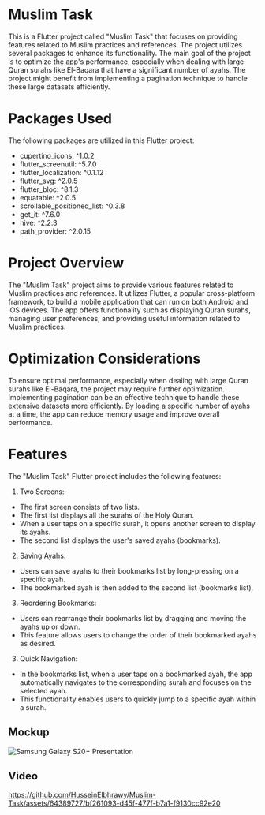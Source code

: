 # Muslim Task
This is a Flutter project called "Muslim Task" that focuses on providing features related to Muslim practices and references. The project utilizes several packages to enhance its functionality. The main goal of the project is to optimize the app's performance, especially when dealing with large Quran surahs like El-Baqara that have a significant number of ayahs. The project might benefit from implementing a pagination technique to handle these large datasets efficiently.

# Packages Used
The following packages are utilized in this Flutter project:

- cupertino_icons: ^1.0.2
- flutter_screenutil: ^5.7.0
- flutter_localization: ^0.1.12
- flutter_svg: ^2.0.5
- flutter_bloc: ^8.1.3
- equatable: ^2.0.5
- scrollable_positioned_list: ^0.3.8
- get_it: ^7.6.0
- hive: ^2.2.3
- path_provider: ^2.0.15

# Project Overview
The "Muslim Task" project aims to provide various features related to Muslim practices and references. It utilizes Flutter, a popular cross-platform framework, to build a mobile application that can run on both Android and iOS devices. The app offers functionality such as displaying Quran surahs, managing user preferences, and providing useful information related to Muslim practices.

# Optimization Considerations

To ensure optimal performance, especially when dealing with large Quran surahs like El-Baqara, the project may require further optimization. Implementing pagination can be an effective technique to handle these extensive datasets more efficiently. By loading a specific number of ayahs at a time, the app can reduce memory usage and improve overall performance.


# Features
The "Muslim Task" Flutter project includes the following features:

1. Two Screens:

- The first screen consists of two lists.
- The first list displays all the surahs of the Holy Quran.
- When a user taps on a specific surah, it opens another screen to display its ayahs.
-  The second list displays the user's saved ayahs (bookmarks).

2. Saving Ayahs:
- Users can save ayahs to their bookmarks list by long-pressing on a specific ayah.
- The bookmarked ayah is then added to the second list (bookmarks list).

3. Reordering Bookmarks:

- Users can rearrange their bookmarks list by dragging and moving the ayahs up or down.
- This feature allows users to change the order of their bookmarked ayahs as desired.

3. Quick Navigation:
- In the bookmarks list, when a user taps on a bookmarked ayah, the app automatically navigates to the corresponding surah and focuses on the selected ayah.
- This functionality enables users to quickly jump to a specific ayah within a surah.

## Mockup 

![Samsung Galaxy S20+ Presentation](https://github.com/HusseinElbhrawy/Muslim-Task/assets/64389727/ad03e1f4-7189-41d8-914a-87723d958336)

## Video 

https://github.com/HusseinElbhrawy/Muslim-Task/assets/64389727/bf261093-d45f-477f-b7a1-f9130cc92e20


